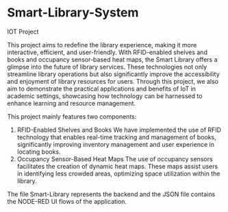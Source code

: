 # Smart-Library-System
IOT Project

This project aims to redefine the library experience, making it more interactive, efficient, and
user-friendly. With RFID-enabled shelves and books and occupancy sensor-based heat maps,
the Smart Library offers a glimpse into the future of library services. These technologies not
only streamline library operations but also significantly improve the accessibility and enjoyment
of library resources for users. Through this project, we also aim to demonstrate the practical
applications and benefits of IoT in academic settings, showcasing how technology can be
harnessed to enhance learning and resource management.

This project mainly features two components:
1. RFID-Enabled Shelves and Books
We have implemented the use of RFID technology that enables real-time tracking and
management of books, significantly improving inventory management and user
experience in locating books.
2. Occupancy Sensor-Based Heat Maps
The use of occupancy sensors facilitates the creation of dynamic heat maps. These
maps assist users in identifying less crowded areas, optimizing space utilization within
the library.

The file Smart-Library represents the backend and the JSON file contains the NODE-RED UI flows of the application.
